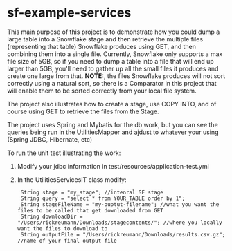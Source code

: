 # sf-example-services
This main purpose of this project is to demonstrate how you could dump a large table into a Snowflake stage and then retrieve the multiple files (representing that table) Snowflake produces using GET, and then combining them into a single file. Currently, Snowflake only supports a max file size of 5GB, so if you need to dump a table into a file that will end up larger than 5GB, you'll need to gather up all the small files it produces and create one large from that. **NOTE:**, the files Snowflake produces will not sort correctly using a natural sort, so there is a Comparator in this project that will enable them to be sorted correctly from your local file system.

The project also illustrates how to create a stage, use COPY INTO, and of course using GET to retrieve the files from the Stage.

The project uses Spring and Mybatis for the db work, but you can see the queries being run in the UtilitiesMapper and ajdust to whatever your using (Spring JDBC, Hibernate, etc)

To run the unit test illustrating the work:

1) Modify your jdbc information in test/resources/application-test.yml
2) In the UtilitiesServicesIT class modify:
   
        String stage = "my_stage"; //intenral SF stage
        String query = "select * from YOUR_TABLE order by 1";
        String stageFileName = "my-ouptut-filename"; //what you want the files to be called that get downloaded from GET
        String downloadDir = "/Users/rickreumann/Downloads/stagecontents/"; //where you locally want the files to download to
        String outputFile = "/Users/rickreumann/Downloads/results.csv.gz"; //name of your final output file



